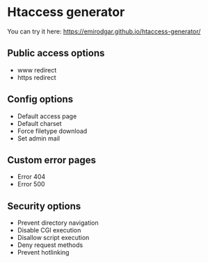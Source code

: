 # Htaccess generator

You can try it here: https://emirodgar.github.io/htaccess-generator/

## Public access options
- www redirect
- https redirect

## Config options
- Default access page
- Default charset
- Force filetype download
- Set admin mail

## Custom error pages
- Error 404
- Error 500

## Security options
- Prevent directory navigation
- Disable CGI execution
- Disallow script execution
- Deny request methods
- Prevent hotlinking
